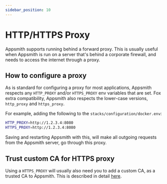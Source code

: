 ```yaml
---
sidebar_position: 10
---
```

# HTTP/HTTPS Proxy

Appsmith supports running behind a forward proxy. This is usually useful when Appsmith is run on a server that's behind a corporate firewall, and needs to access the internet through a proxy.

## How to configure a proxy

As is standard for configuring a proxy for most applications, Appsmith respects any `HTTP_PROXY` and/or `HTTPS_PROXY` env variables that are set. Fox extra compatibility, Appsmith also respects the lower-case versions, `http_proxy` and `https_proxy`.

For example, adding the following to the `stacks/configuration/docker.env`:

```sh
HTTP_PROXY=http://1.2.3.4:8080
HTTPS_PROXY=http://1.2.3.4:8080
```

Saving and restarting Appsmith with this, will make all outgoing requests from the Appsmith server, go through this proxy.

## Trust custom CA for HTTPS proxy

Using a `HTTPS_PROXY` will usually also need you to add a custom CA, as a trusted CA to Appsmith. This is described in detail [here](/getting-started/setup/instance-configuration/custom-domain/custom-ca-root-certificate).
